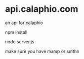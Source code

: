 # api.calaphio.com
an api for calaphio

npm install

node server.js

make sure you have mamp or smthn
